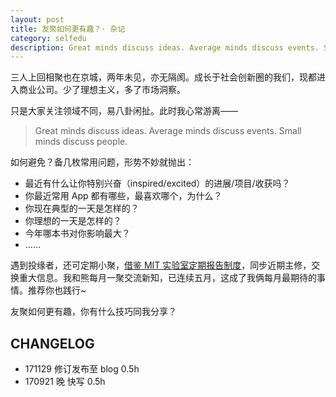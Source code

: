 ```yaml
---
layout: post
title: 友聚如何更有趣？· 杂记
category: selfedu
description: Great minds discuss ideas. Average minds discuss events. Small minds discuss people.
---
```


三人上回相聚也在京城，两年未见，亦无隔阂。成长于社会创新圈的我们，现都进入商业公司。少了理想主义，多了市场洞察。

只是大家关注领域不同，易八卦闲扯。此时我心常游离——

>Great minds discuss ideas. Average minds discuss events. Small minds discuss people.

如何避免？备几枚常用问题，形势不妙就抛出：

- 最近有什么让你特别兴奋（inspired/excited）的进展/项目/收获吗？
- 你最近常用 App 都有哪些，最喜欢哪个，为什么？
- 你现在典型的一天是怎样的？
- 你理想的一天是怎样的？
- 今年哪本书对你影响最大？
- ……

遇到投缘者，还可定期小聚，[借鉴 MIT 实验室定期报告制度](http://joinwee.com/discuss/275/)，同步近期主修，交换重大信息。我和熊每月一聚交流新知，已连续五月，这成了我俩每月最期待的事情。推荐你也践行~

友聚如何更有趣，你有什么技巧同我分享？

## CHANGELOG 

- 171129 修订发布至 blog 0.5h
- 170921 晚 快写 0.5h

